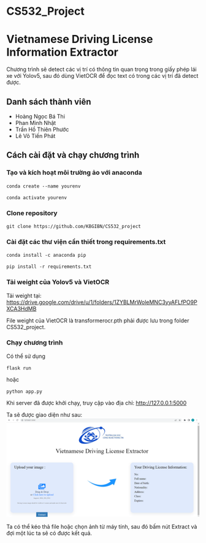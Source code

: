 # CS532_Project
# Vietnamese Driving License Information Extractor

Chương trình sẽ detect các vị trí có thông tin quan trọng trong giấy phép lái xe với Yolov5, sau đó dùng VietOCR để đọc text có trong các vị trí đã detect được.

## Danh sách thành viên
- Hoàng Ngọc Bá Thi
- Phan Minh Nhật
- Trần Hồ Thiên Phước
- Lê Võ Tiến Phát

## Cách cài đặt và chạy chương trình
### Tạo và kích hoạt môi trường ảo với anaconda
```
conda create --name yourenv
```

```
conda activate yourenv
```
### Clone repository
```
git clone https://github.com/KBGIBN/CS532_project
```

### Cài đặt các thư viện cần thiết trong requirements.txt
```
conda install -c anaconda pip
```
```
pip install -r requirements.txt
```
### Tải weight của Yolov5 và VietOCR
Tải weight tại: https://drive.google.com/drive/u/1/folders/1ZYBLMrWoleMNC3yyAFLfPO9PXCA3HdMB

File weight của VietOCR là transformerocr.pth phải được lưu trong folder CS532_project.  

### Chạy chương trình 
Có thể sử dụng
```
flask run
```
hoặc
```
python app.py
```
Khi server đã được khởi chạy, truy cập vào địa chỉ: http://127.0.0.1:5000

Ta sẽ được giao diện như sau: 
![demo](demo.png)

Ta có thể kéo thả file hoặc chọn ảnh từ máy tính, sau đó bấm nút Extract và đợi một lúc ta sẽ có được kết quả.

